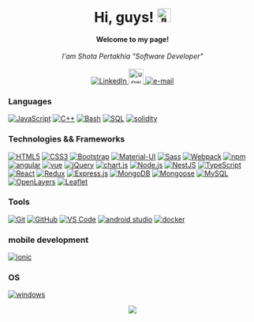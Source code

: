 <h1 align="center">Hi, guys! <img src="https://github-production-user-asset-6210df.s3.amazonaws.com/24524555/238178097-766d336d-b87d-44ba-807c-c51de2bc6b4d.gif" width="28px" alt="👋"></h1>

<p align="center">
    <b>Welcome to my page!</b><br><br>
    <i>
        I'am Shota Pertakhia  "Software Developer"  <br>
    </i>
    </i><br>
    <a href="https://www.linkedin.com/in/shota-pertakhia-174460206/">
        <img src="https://img.shields.io/badge/LinkedIn-blue?style=flat-square&logo=linkedin" alt="LinkedIn">
    </a>
    <a href="https://www.upwork.com/freelancers/~01a79b85cc6f6e8ad7?viewMode=1">
        <img src="https://cdn2.iconfinder.com/data/icons/picons-social/57/79-upwork-2-512.png"  width="30" alt="upwork">
    </a>
     <a href="mailto:shota.pertakhia.1@iliauni.edu.ge">
        <img src="https://img.shields.io/badge/Email-blue?style=flat-square&logo=gmail&logoColor=white" alt="e-mail">
    </a>
</p>

### Languages

[![JavaScript](https://img.shields.io/badge/javascript-black?style=for-the-badge&logo=javascript)](https://github.com/pertakhia)
[![C++](https://img.shields.io/badge/c++-black?style=for-the-badge&logo=cplusplus)](https://github.com/pertakhia)
[![Bash](https://img.shields.io/badge/bash-black?style=for-the-badge&logo=gnu-bash&logoColor=white)](https://github.com/pertakhia)
[![SQL](https://img.shields.io/badge/sql-black?style=for-the-badge&logo=mysql)](https://github.com/pertakhia)
[![solidity](https://img.shields.io/badge/solidity-black?style=for-the-badge&logo=solidity)](https://github.com/pertakhia)

### Technologies && Frameworks

[![HTML5](https://img.shields.io/badge/html5-black?style=for-the-badge&logo=html5)](https://github.com/pertakhia)
[![CSS3](https://img.shields.io/badge/css3-black?style=for-the-badge&logo=css3)](https://github.com/pertakhia)
[![Bootstrap](https://img.shields.io/badge/bootstrap-black?style=for-the-badge&logo=bootstrap)](https://github.com/pertakhia)
[![Material-UI](https://img.shields.io/badge/material--ui-black?style=for-the-badge&logo=material-ui)](https://github.com/pertakhia)
[![Sass](https://img.shields.io/badge/sass-black?style=for-the-badge&logo=sass)](https://github.com/pertakhia)
[![Webpack](https://img.shields.io/badge/webpack-black?style=for-the-badge&logo=webpack)](https://github.com/pertakhia)
[![npm](https://img.shields.io/badge/npm-black?style=for-the-badge&logo=npm)](https://github.com/pertakhia)
[![angular](https://img.shields.io/badge/angular-black?style=for-the-badge&logo=angular)](https://github.com/pertakhia)
[![vue](https://img.shields.io/badge/vue-black?style=for-the-badge&logo=vue)](https://github.com/pertakhia)
[![jQuery](https://img.shields.io/badge/jquery-black?style=for-the-badge&logo=jquery)](https://github.com/pertakhia)
[![chart.js](https://img.shields.io/badge/chart.js-black?style=for-the-badge&logo=chart.js)](https://github.com/pertakhia)
[![Node.js](https://img.shields.io/badge/node.js-black?style=for-the-badge&logo=node.js)](https://github.com/pertakhia)
[![NestJS](https://img.shields.io/badge/nestjs-black?style=for-the-badge&logo=nestjs)](https://github.com/pertakhia)
[![TypeScript](https://img.shields.io/badge/typescript-black?style=for-the-badge&logo=typescript)](https://github.com/pertakhia)
[![React](https://img.shields.io/badge/react-black?style=for-the-badge&logo=react)](https://github.com/pertakhia)
[![Redux](https://img.shields.io/badge/redux-black?style=for-the-badge&logo=redux)](https://github.com/pertakhia)
[![Express.js](https://img.shields.io/badge/express.js-black?style=for-the-badge&logo=express)](https://github.com/pertakhia)
[![MongoDB](https://img.shields.io/badge/mongodb-black?style=for-the-badge&logo=mongodb)](https://github.com/pertakhia)
[![Mongoose](https://img.shields.io/badge/mongoose-black?style=for-the-badge&logo=mongoose)](https://github.com/pertakhia)
[![MySQL](https://img.shields.io/badge/mysql-black?style=for-the-badge&logo=mysql)](https://github.com/pertakhia)
[![OpenLayers](https://img.shields.io/badge/openlayers-black?style=for-the-badge&logo=openlayers)](https://github.com/pertakhia)
[![Leaflet](https://img.shields.io/badge/leaflet-black?style=for-the-badge&logo=leaflet)](https://github.com/pertakhia)

### Tools

[![Git](https://img.shields.io/badge/git-black?style=for-the-badge&logo=git)](https://github.com/pertakhia)
[![GitHub](https://img.shields.io/badge/github-black?style=for-the-badge&logo=github)](https://github.com/pertakhia)
[![VS Code](https://img.shields.io/badge/vscode-black?style=for-the-badge&logo=visual-studio-code&logoColor=blue)](https://github.com/pertakhia)
[![android studio](https://img.shields.io/badge/android%20studio-black?style=for-the-badge&logo=android-studio)](https://github.com/pertakhia)
[![docker](https://img.shields.io/badge/docker-black?style=for-the-badge&logo=docker)](https://github.com/pertakhia)

### mobile development

[![ionic](https://img.shields.io/badge/ionic-black?style=for-the-badge&logo=ionic)](https://github.com/pertakhia)

### OS

[![windows](https://img.shields.io/badge/windows-black?style=for-the-badge&logo=windows)](https://github.com/pertakhia)

<p align="center">
  <a href="https://github.com/pertakhia">
    <img src="https://komarev.com/ghpvc/?username=pertakhia&color=blue&style=flat)" />
  </a>
</p>
